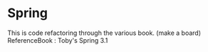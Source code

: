 # Spring
This is code refactoring through the various book.
(make a board)
ReferenceBook : Toby's Spring 3.1
